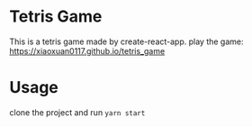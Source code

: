 # Tetris Game
This is a tetris game made by create-react-app.
play the game: https://xiaoxuan0117.github.io/tetris_game

# Usage

clone the project and run `yarn start`